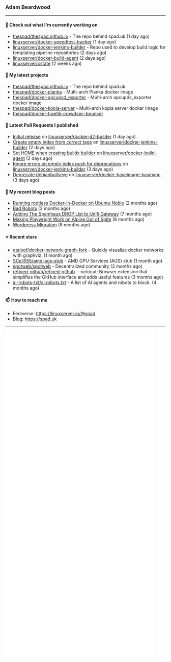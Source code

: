 ### Adam Beardwood
---
#### 👷 Check out what I'm currently working on

- [thespad/thespad.github.io](https://github.com/thespad/thespad.github.io) - The repo behind spad.uk (1 day ago)
- [linuxserver/docker-speedtest-tracker](https://github.com/linuxserver/docker-speedtest-tracker) (1 day ago)
- [linuxserver/docker-jenkins-builder](https://github.com/linuxserver/docker-jenkins-builder) - Repo used to develop build logic for templating pipeline repositories (2 days ago)
- [linuxserver/docker-build-agent](https://github.com/linuxserver/docker-build-agent) (2 days ago)
- [linuxserver/cstate](https://github.com/linuxserver/cstate) (2 weeks ago)

#### 🌱 My latest projects

- [thespad/thespad.github.io](https://github.com/thespad/thespad.github.io) - The repo behind spad.uk
- [thespad/docker-planka](https://github.com/thespad/docker-planka) - Multi-arch Planka docker image
- [thespad/docker-apcupsd_exporter](https://github.com/thespad/docker-apcupsd_exporter) - Multi-arch apcupds_exporter docker image
- [thespad/docker-kopia-server](https://github.com/thespad/docker-kopia-server) - Multi-arch kopia server docker image 
- [thespad/docker-traefik-crowdsec-bouncer](https://github.com/thespad/docker-traefik-crowdsec-bouncer)

#### 🔨 Latest Pull Requests I published

- [Initial release](https://github.com/linuxserver/docker-d2-builder/pull/1) on [linuxserver/docker-d2-builder](https://github.com/linuxserver/docker-d2-builder) (1 day ago)
- [Create empty index from *correct* tags](https://github.com/linuxserver/docker-jenkins-builder/pull/298) on [linuxserver/docker-jenkins-builder](https://github.com/linuxserver/docker-jenkins-builder) (2 days ago)
- [Set HOME when creating buildx builder](https://github.com/linuxserver/docker-build-agent/pull/11) on [linuxserver/docker-build-agent](https://github.com/linuxserver/docker-build-agent) (2 days ago)
- [Ignore errors on empty index push for deprecations](https://github.com/linuxserver/docker-jenkins-builder/pull/297) on [linuxserver/docker-jenkins-builder](https://github.com/linuxserver/docker-jenkins-builder) (3 days ago)
- [Deprecate debianbullseye](https://github.com/linuxserver/docker-baseimage-kasmvnc/pull/92) on [linuxserver/docker-baseimage-kasmvnc](https://github.com/linuxserver/docker-baseimage-kasmvnc) (3 days ago)

#### 📜 My recent blog posts

- [Running rootless Docker-in-Docker on Ubuntu Noble](https://www.spad.uk/posts/rootless-dind-noble/) (2 months ago)
- [Bad Robots](https://www.spad.uk/posts/bad-robots/) (3 months ago)
- [Adding The Spamhaus DROP List to Unifi Gateway](https://www.spad.uk/posts/adding-spamhaus-drop-list-to-unifi-gateway/) (7 months ago)
- [Making Playwright Work on Alpine Out of Spite](https://www.spad.uk/posts/making-playwright-work-on-alpine-out-of-spite/) (8 months ago)
- [Wordpress Migration](https://www.spad.uk/posts/wordpress-migration/) (8 months ago)

#### ⭐ Recent stars

- [etaloof/docker-network-graph-fork](https://github.com/etaloof/docker-network-graph-fork) - Quickly visualize docker networks with graphviz. (1 month ago)
- [SCell555/amd-ags-stub](https://github.com/SCell555/amd-ags-stub) - AMD GPU Services (AGS) stub (1 month ago)
- [spotweb/spotweb](https://github.com/spotweb/spotweb) - Decentralized community (3 months ago)
- [refined-github/refined-github](https://github.com/refined-github/refined-github) - :octocat: Browser extension that simplifies the GitHub interface and adds useful features (3 months ago)
- [ai-robots-txt/ai.robots.txt](https://github.com/ai-robots-txt/ai.robots.txt) - A list of AI agents and robots to block. (4 months ago)

#### 📫 How to reach me
- Fediverse: https://linuxserver.io/@spad
- Blog: https://spad.uk
---
<img src="https://raw.githubusercontent.com/thespad/thespad/main/github-metrics.svg">
